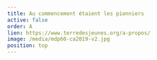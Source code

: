 ```yaml
---
title: Au commencement étaient les pionniers
active: false
order: A
lien: https://www.terredesjeunes.org/a-propos/
image: /media/mdp60-ca2019-v2.jpg
position: top
---
```

